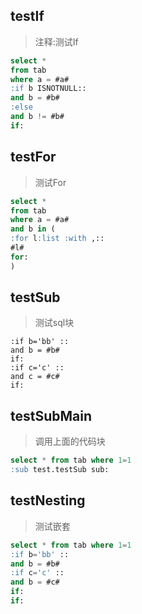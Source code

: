 ## testIf
> 注释:测试If
```sql
select *
from tab
where a = #a#
:if b ISNOTNULL::
and b = #b#
:else
and b != #b#
if:
```

## testFor
> 测试For
```sql
select *
from tab
where a = #a#
and b in (
:for l:list :with ,::
#l#
for:
)
```

## testSub
> 测试sql块
```sub
:if b='bb' ::
and b = #b#
if:
:if c='c' ::
and c = #c#
if:
```

## testSubMain
> 调用上面的代码块
```sql
select * from tab where 1=1
:sub test.testSub sub:
```

## testNesting
> 测试嵌套
```sql
select * from tab where 1=1
:if b='bb' ::
and b = #b#
:if c='c' ::
and b = #c#
if:
if:

```